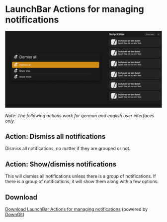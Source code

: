 # LaunchBar Actions for managing notifications

<img src="noti.png" width="800"/> 

*Note: The following actions work for german and english user interfaces only.* 

## Action: Dismiss all notifications

Dismiss all notifications, no matter if they are grouped or not.

## Action: Show/dismiss notifications

This will dismiss all notifications unless there is a group of notifications. If there is a group of notifications, it will show them along with a few options. 

## Download
[Download LaunchBar Actions for managing notifications](https://minhaskamal.github.io/DownGit/#/home?url=https://github.com/Ptujec/LaunchBar/tree/master/Notifications) (powered by [DownGit](https://github.com/MinhasKamal/DownGit))